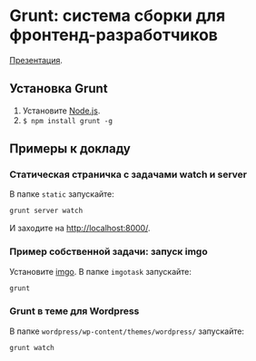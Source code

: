 # Grunt: система сборки для фронтенд-разработчиков

[Презентация](http://sapegin.ru/pres/grunt/).


## Установка Grunt

1. Установите [Node.js](http://nodejs.org/).
2. `$ npm install grunt -g`


## Примеры к докладу

### Статическая страничка с задачами watch и server

В папке `static` запускайте:

```bash
grunt server watch
```

И заходите на [http://localhost:8000/](http://localhost:8000/).


### Пример собственной задачи: запуск imgo

Установите [imgo](https://github.com/imgo/imgo). В папке `imgotask` запускайте:

```bash
grunt
```


### Grunt в теме для Wordpress

В папке `wordpress/wp-content/themes/wordpress/` запускайте:

```bash
grunt watch
```
